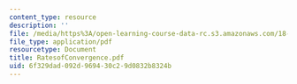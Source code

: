 ```yaml
---
content_type: resource
description: ''
file: /media/https%3A/open-learning-course-data-rc.s3.amazonaws.com/18-330-introduction-to-numerical-analysis-spring-2004/6f329dad092d969430c29d0832b8324b_RatesofConvergence.pdf
file_type: application/pdf
resourcetype: Document
title: RatesofConvergence.pdf
uid: 6f329dad-092d-9694-30c2-9d0832b8324b
---
```

